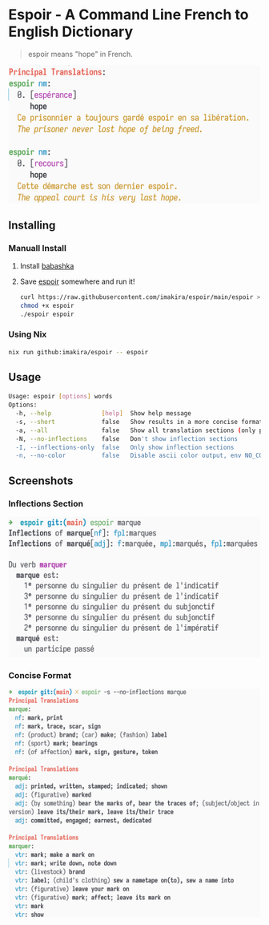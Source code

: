 # Espoir - A Command Line French to English Dictionary

> espoir means "hope" in French.  

![img](./screenshots/espoir.png)  


## Installing


### Manuall Install

1.  Install [babashka](https://github.com/babashka/babashka)
2.  Save [espoir](https://raw.githubusercontent.com/imakira/espoir/main/espoir) somewhere and run it!  
    
    ```bash
    curl https://raw.githubusercontent.com/imakira/espoir/main/espoir > espoir
    chmod +x espoir
    ./espoir espoir
    ```


### Using Nix

```bash
nix run github:imakira/espoir -- espoir
```


## Usage

```bash
Usage: espoir [options] words
Options: 
  -h, --help              [help]  Show help message
  -s, --short             false   Show results in a more concise format, omitting some information.
  -a, --all               false   Show all translation sections (only principal translations are shown by default)
  -N, --no-inflections    false   Don't show inflection sections
  -I, --inflections-only  false   Only show inflection sections
  -n, --no-color          false   Disable ascii color output, env NO_COLOR is also supported
```


## Screenshots


### Inflections Section

![img](screenshots/inflections.png)  


### Concise Format

![img](screenshots/concise.png)
